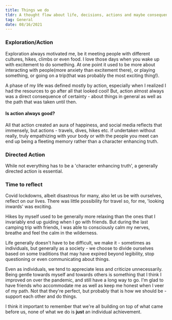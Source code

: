 ```yaml
---
title: Things we do
tldr: A thought flow about life, decisions, actions and maybe consequences?
tag: General
date: 08/16/2021
---
```


### Exploration/Action

Exploration always motivated me, be it meeting people with different cultures, hikes, climbs or even food. I love those days when you wake up with excitement to do something. At one point it used to be more about interacting with people(more anxiety than excitement there), or playing something, or going on a trip(that was probably the most exciting thing!).

A phase of my life was defined mostly by action, especially when I realized I had the resources to go after all that looked cool! But, action almost always was a direct consequence of certainty - about things in general as well as the path that was taken until then.

#### Is action always good?

All that action created an aura of happiness, and social media reflects that immensely, but actions - travels, dives, hikes etc. if undertaken without really, truly empathizing with your body or with the people you meet can end up being a fleeting memory rather than a character enhancing truth.

### Directed Action 

While not everything has to be a 'character enhancing truth', a generally directed action is essential. 

### Time to reflect

Covid lockdowns, albeit disastrous for many, also let us be with ourselves, reflect on our lives. There was little possibility for travel so, for me, 'looking inwards' was exciting.

Hikes by myself used to be generally more relaxing than the ones that I invariably end up guiding when I go with friends. But during the last camping trip with friends, I was able to consciously calm my nerves, breathe and feel the calm in the wilderness.

Life generally doesn't have to be difficult, we make it - sometimes as individuals, but generally as a society - we choose to divide ourselves based on some traditions that may have expired beyond legibility, stop questioning or even communicating about things.

Even as individuals, we tend to appreciate less and criticize unnecessarily.
Being gentle towards myself and towards others is something that I think I improved on over the pandemic, and still have a long way to go. I'm glad to have friends who accommodate me as well as keep me honest when I veer of my path.
Not that they're perfect, but probably that is how we should be - support each other and do things.

I think it important to remember that we're all building on top of what came before us, none of what we do is **just** an individual achievement. 
